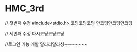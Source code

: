 # HMC_3rd

// 첫번째 수정
#include<stdio.h>
코딩코딩코딩
안코딩안코딩안코딩

// 세번째 수정
다시코딩코딩코딩

//로그인 기능 개발
얄라리얄라셩~~~~~~~~

